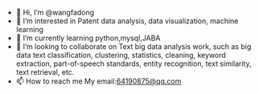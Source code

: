 - 👋 Hi, I’m @wangfadong
- 👀 I’m interested in Patent data analysis, data visualization, machine learning
- 🌱 I’m currently learning python,mysql,JABA
- 💞️ I’m looking to collaborate on Text big data analysis work, such as big data text classification, clustering, statistics, cleaning, keyword extraction, part-of-speech standards, entity recognition, text similarity, text retrieval, etc.
- 📫 How to reach me 
My email:64190875@qq.com

<!---
wangfadong/wangfadong is a ✨ special ✨ repository because its `README.md` (this file) appears on your GitHub profile.
You can click the Preview link to take a look at your changes.
--->
